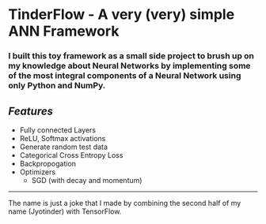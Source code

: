 # TinderFlow - A very (very) simple ANN Framework
### I built this toy framework as a small side project to brush up on my knowledge about Neural Networks by implementing some of the most integral components of a Neural Network using only Python and NumPy.

## *Features*
- Fully connected Layers
- ReLU, Softmax activations
- Generate random test data
- Categorical Cross Entropy Loss
- Backpropogation
- Optimizers
  - SGD (with decay and momentum)

---
The name is just a joke that I made by combining the second half of my name (Jyotinder) with TensorFlow.